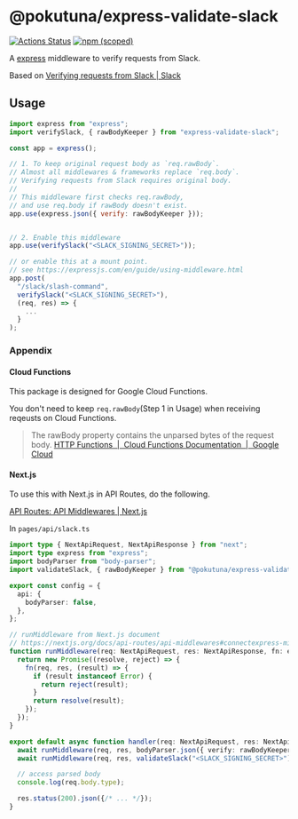@pokutuna/express-validate-slack
===

[![Actions Status](https://github.com/pokutuna/express-validate-slack/workflows/test/badge.svg?branch=master)](https://github.com/pokutuna/express-validate-slack/actions) [![npm (scoped)](https://img.shields.io/npm/v/@pokutuna/express-validate-slack)](https://www.npmjs.com/package/@pokutuna/express-validate-slack)


A [express](https://github.com/expressjs/express) middleware to verify requests from Slack.

Based on [Verifying requests from Slack | Slack](https://api.slack.com/docs/verifying-requests-from-slack)


## Usage

```js
import express from "express";
import verifySlack, { rawBodyKeeper } from "express-validate-slack";

const app = express();

// 1. To keep original request body as `req.rawBody`.
// Almost all middlewares & frameworks replace `req.body`.
// Verifying requests from Slack requires original body.
//
// This middleware first checks req.rawBody,
// and use req.body if rawBody doesn't exist.
app.use(express.json({ verify: rawBodyKeeper }));


// 2. Enable this middleware
app.use(verifySlack("<SLACK_SIGNING_SECRET>"));

// or enable this at a mount point.
// see https://expressjs.com/en/guide/using-middleware.html
app.post(
  "/slack/slash-command",
  verifySlack("<SLACK_SIGNING_SECRET>"),
  (req, res) => {
    ...
  }
);
```

### Appendix

#### Cloud Functions

This package is designed for Google Cloud Functions.

You don't need to keep `req.rawBody`(Step 1 in Usage) when receiving reqeusts on Cloud Functions.

> The rawBody property contains the unparsed bytes of the request body.
> [HTTP Functions  |  Cloud Functions Documentation  |  Google Cloud](https://cloud.google.com/functions/docs/writing/http?hl=en#handling_content_types)


#### Next.js

To use this with Next.js in API Routes, do the following.

[API Routes: API Middlewares | Next.js](https://nextjs.org/docs/api-routes/api-middlewares)

In `pages/api/slack.ts`

```ts
import type { NextApiRequest, NextApiResponse } from "next";
import type express from "express";
import bodyParser from "body-parser";
import validateSlack, { rawBodyKeeper } from "@pokutuna/express-validate-slack";

export const config = {
  api: {
    bodyParser: false,
  },
};

// runMiddleware from Next.js document
// https://nextjs.org/docs/api-routes/api-middlewares#connectexpress-middleware-support
function runMiddleware(req: NextApiRequest, res: NextApiResponse, fn: express.RequestHandler) {
  return new Promise((resolve, reject) => {
    fn(req, res, (result) => {
      if (result instanceof Error) {
        return reject(result);
      }
      return resolve(result);
    });
  });
}

export default async function handler(req: NextApiRequest, res: NextApiResponse) {
  await runMiddleware(req, res, bodyParser.json({ verify: rawBodyKeeper }));
  await runMiddleware(req, res, validateSlack("<SLACK_SIGNING_SECRET>"));

  // access parsed body
  console.log(req.body.type);

  res.status(200).json({/* ... */});
}
```
